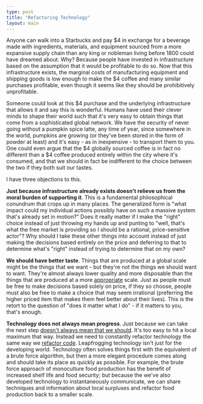 ```yaml
---
type: post
title: "Refactoring Technology"
layout: main
---
```

Anyone can walk into a Starbucks and pay $4 in exchange for a beverage made with ingredients, materials, and equipment sourced from a more expansive supply chain than any king or nobleman living before 1800 could have dreamed about. Why? Because people have invested in infrastructure based on the assumption that it would be profitable to do so. Now that this infrastructure exists, the marginal costs of manufacturing equipment and shipping goods is low enough to make the $4 coffee and many similar purchases profitable, even though it seems like they should be prohibitively unprofitable.

Someone could look at this $4 purchase and the underlying infrastructure that allows it and say this is wonderful. Humans have used their clever minds to shape their world such that it's very easy to obtain things that come from a sophisticated global network. We have the security of never going without a pumpkin spice latte, any time of year, since somewhere in the world, pumpkins are growing (or they've been stored in the form of powder at least) and it's easy - as in inexpensive - to transport them to you. One could even argue that the $4 globally sourced coffee is in fact no different than a $4 coffee produced entirely within the city where it's consumed, and that we should in fact be indifferent to the choice between the two if they both suit our tastes.

I have three objections to this.

**Just because infrastructure already exists doesn't relieve us from the moral burden of supporting it**. This is a fundamental philosophical conundrum that crops up in many places. The generalized form is "what impact could my individual actions possibly have on such a massive system that's already set in motion?" Does it really matter if I make the "right" choice instead of just throwing my hands up and punting to "well, that's what the free market is providing so I should be a rational, price-sensitive actor"? Why should I take these other things into account instead of just making the decisions based entirely on the price and deferring to that to determine what's "right" instead of trying to determine that on my own?

**We should have better taste**. Things that are produced at a global scale might be the things that we want - but they're not the things we should want to want. They're almost always lower quality and more disposable than the things that are produced at a more [appropriate](https://en.wikipedia.org/wiki/Appropriate_technology) scale. Just as people must be free to make decisions based solely on price, if they so choose, people must also be free to make a choice that may seem irrational (preferring the higher priced item that makes them feel better about their lives). This is the retort to the question of "does it matter what I do" - if it matters to you, that's enough.

**Technology does not always mean progress**. Just because we can take the next step [doesn't always mean that we should](https://www.youtube.com/watch?v=4PLvdmifDSk). It's too easy to hit a local maximum that way. Instead we need to constantly refactor technology the same way we [refactor code](https://en.wikipedia.org/wiki/Code_refactoring). Leapfrogging technology isn't just for the developing world. Technology often solves things first with the equivalent of a brute force algorithm, but then a more elegant procedure comes along and should take its place as quickly as possible. For example, the brute force approach of monoculture food production has the benefit of increased shelf life and food security; but because the we've also developed  technology to instantaneously communicate, we can share techniques and information about local surpluses and refactor food production back to a smaller scale.
